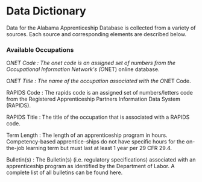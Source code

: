 # Data Dictionary 
Data for the Alabama Apprenticeship Database is collected from a variety of sources. Each source and corresponding elements are described below.


### Available Occupations
O*NET Code
: The onet code is an assigned set of numbers from the Occupational Information Network's (O*NET) online database.

O*NET Title
: The name of the occupation associated with the O*NET Code. 

RAPIDS Code
: The rapids code is an assigned set of numbers/letters code from the Registered Apprenticeship Partners Information Data System (RAPIDS).

RAPIDS Title 
: The title of the occupation that is associated with a RAPIDS code.

Term Length
: The length of an apprenticeship program in hours. Competency-based apprentice-ships do not have specific hours for the on-the-job learning term but must last at least 1 year per 29 CFR 29.4.

Bulletin(s)
: The Bulletin(s) (i.e. regulatory specifications) associated with an apprenticeship program as identified by the Department of Labor. A complete list of all bulletins can be found here.